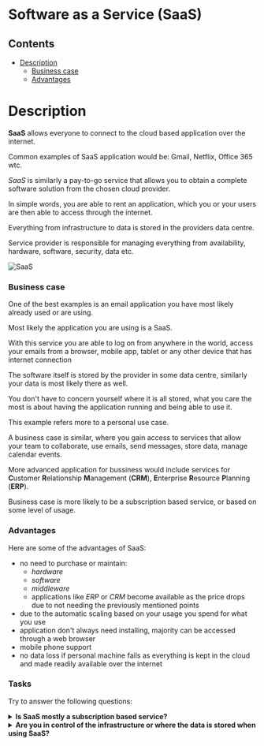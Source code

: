 # Software as a Service (SaaS)

<!--TOC_START-->
## Contents
- [Description](#description)
	- [Business case](#business-case)
	- [Advantages](#advantages)

<!--TOC_END-->
# Description

**SaaS** allows everyone to connect to the cloud based application over the internet. 

Common examples of SaaS application would be: Gmail, Netflix, Office 365 wtc.

*SaaS* is similarly a pay-to-go service that allows you to obtain a complete software solution from the chosen cloud provider. 

In simple words, you are able to rent an application, which you or your users are then able to access through the internet. 

Everything from infrastructure to data is stored in the providers data centre.

Service provider is responsible for managing everything from availability, hardware, software, security, data etc.

![SaaS](https://imgur.com/AeHrcnw.jpg)

### Business case

One of the best examples is an email application you have most likely already used or are using. 

Most likely the application you are using is a SaaS.

With this service you are able to log on from anywhere in the world, access your emails from a browser, mobile app, tablet or any other device that has internet connection

The software itself is stored by the provider in some data centre, similarly your data is most likely there as well.

You don't have to concern yourself where it is all stored, what you care the most is about having the application running and being able to use it.

This example refers more to a personal use case.

A business case is similar, where you gain access to services that allow your team to collaborate, use emails, send messages, store data, manage calendar events. 

More advanced application for bussiness would include services for **C**ustomer **R**elationship **M**anagement (**CRM**), **E**nterprise **R**esource **P**lanning (**ERP**).

Business case is more likely to be a subscription based service, or based on some level of usage.

### Advantages

Here are some of the advantages of SaaS:

- no need to purchase or maintain:
    - _hardware_
    - _software_
    - _middleware_
    - applications like _ERP_ or _CRM_ become available as the price drops due to not needing the previously mentioned points
- due to the automatic scaling based on your usage you spend for what you use
- application don't always need installing, majority can be accessed through a web browser
- mobile phone support
- no data loss if personal machine fails as everything is kept in the cloud and made readily available over the internet

### Tasks

Try to answer the following questions:

<details>

<summary><b>Is SaaS mostly a subscription based service?</b></summary>

**Yes**

</details>

<details>

<summary><b>Are you in control of the infrastructure or where the data is stored when using SaaS?</b></summary>

**No**

</details>